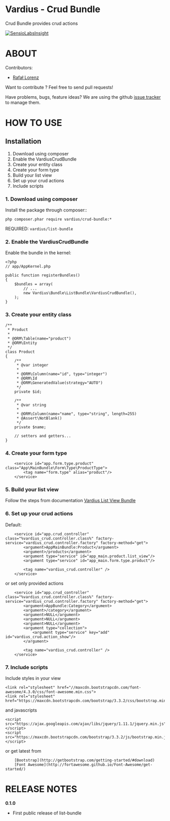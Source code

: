 Vardius - Crud Bundle
======================================

Crud Bundle provides crud actions

[![SensioLabsInsight](https://insight.sensiolabs.com/projects/b96120a7-5502-4dc4-9e90-f1ac88a7b6c9/big.png)](https://insight.sensiolabs.com/projects/b96120a7-5502-4dc4-9e90-f1ac88a7b6c9)

ABOUT
==================================================
Contributors:

* [Rafał Lorenz](http://rafallorenz.com)

Want to contribute ? Feel free to send pull requests!

Have problems, bugs, feature ideas?
We are using the github [issue tracker](https://github.com/vardius/crud-bundle/issues) to manage them.

HOW TO USE
==================================================

Installation
----------------
1. Download using composer
2. Enable the VardiusCrudBundle
3. Create your entity class
4. Create your form type
5. Build your list view
6. Set up your crud actions
7. Include scripts


### 1. Download using composer

Install the package through composer::

    php composer.phar require vardius/crud-bundle:*

REQUIRED: `vardius/list-bundle`

### 2. Enable the VardiusCrudBundle
Enable the bundle in the kernel:

    <?php
    // app/AppKernel.php

    public function registerBundles()
    {
        $bundles = array(
            // ...
            new Vardius\Bundle\ListBundle\VardiusCrudBundle(),
        );
    }

### 3. Create your entity class

    /**
     * Product
     *
     * @ORM\Table(name="product")
     * @ORM\Entity
     */
    class Product
    {
        /**
         * @var integer
         *
         * @ORM\Column(name="id", type="integer")
         * @ORM\Id
         * @ORM\GeneratedValue(strategy="AUTO")
         */
        private $id;

        /**
         * @var string
         *
         * @ORM\Column(name="name", type="string", length=255)
         * @Assert\NotBlank()
         */
        private $name;

        // setters and getters...
    }

### 4. Create your form type

        <service id="app.form.type.product" class="App\MainBundle\Form\Type\ProductType">
            <tag name="form.type" alias="product"/>
        </service>

### 5. Build your list view
Follow the steps from documentation [Vardius List View Bundle](https://github.com/Vardius/list-bundle)

### 6. Set up your crud actions
Default:

        <service id="app.crud_controller" class="%vardius_crud.controller.class%" factory-service="vardius_crud.controller.factory" factory-method="get">
            <argument>AppMainBundle:Product</argument>
            <argument>/products</argument>
            <argument type="service" id="app_main.product.list_view"/>
            <argument type="service" id="app_main.form.type.product"/>

            <tag name="vardius_crud.controller" />
        </service>

or set only provided actions

        <service id="app.crud_controller" class="%vardius_crud.controller.class%" factory-service="vardius_crud.controller.factory" factory-method="get">
            <argument>AppBundle:Category</argument>
            <argument>/category</argument>
            <argument>NULL</argument>
            <argument>NULL</argument>
            <argument>NULL</argument>
            <argument type="collection">
                <argument type="service" key="add" id="vardius_crud.action_show"/>
            </argument>

            <tag name="vardius_crud.controller" />
        </service>

### 7. Include scripts
Include styles in your view

    <link rel="stylesheet" href="//maxcdn.bootstrapcdn.com/font-awesome/4.3.0/css/font-awesome.min.css">
    <link rel="stylesheet" href="https://maxcdn.bootstrapcdn.com/bootstrap/3.3.2/css/bootstrap.min.css">

and javascripts

    <script src="https://ajax.googleapis.com/ajax/libs/jquery/1.11.1/jquery.min.js"></script>
    <script src="https://maxcdn.bootstrapcdn.com/bootstrap/3.3.2/js/bootstrap.min.js"></script>

or get latest from

        [Bootstrap](http://getbootstrap.com/getting-started/#download)
        [Font Awesome](http://fortawesome.github.io/Font-Awesome/get-started/)

RELEASE NOTES
==================================================
**0.1.0**

- First public release of list-bundle
